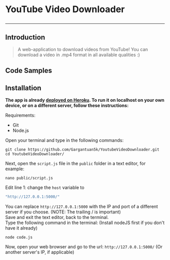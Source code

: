 # YouTube Video Downloader<hr>

## Introduction

> A web-application to download videos from YouTube! You can download a video in .mp4 format in all available qualities :)

## Code Samples



## Installation

<strong>The app is already <a href="https://youtubevid-downloader.herokuapp.com" target="_blank">deployed on Heroku</a>. To run it on localhost on your own device, or on a different server, follow these instructions:<br /></strong>

Requirements:<br />
* Git
* Node.js

Open your terminal and type in the following commands: 
```shell
git clone https://github.com/Gargantuan5k/YoutubeVideoDownloader.git
cd YoutubeVideoDownloader/
```
Next, open the `script.js` file in the `public` folder in a text editor, for example:
```shell
nano public/script.js
```
Edit line 1: change the `host` variable to 
```js
"http://127.0.0.1:5000/"
```
You can replace `http://127.0.0.1:5000` with the IP and port of a different server if you choose.
(NOTE: The trailing / is important) <br />
Save and exit the text editor, back to the terminal. <br />
Type the following command in the terminal: (Install nodeJS first if you don't have it already)
```shell
node code.js
```
Now, open your web browser and go to the url: `http://127.0.0.1:5000/` (Or another server's IP, if applicable)
